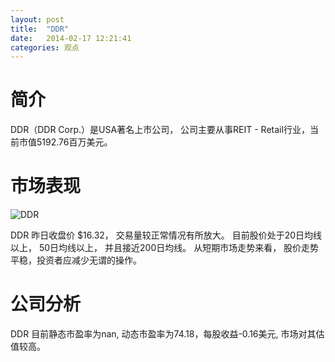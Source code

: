 ```yaml
---
layout: post
title:  "DDR"
date:   2014-02-17 12:21:41
categories: 观点
---
```


# 简介
DDR（DDR Corp.）是USA著名上市公司，
公司主要从事REIT - Retail行业，当前市值5192.76百万美元。

# 市场表现

![DDR](http://finviz.com/chart.ashx?t=DDR&ty=c&ta=1&p=d&s=l)

DDR 昨日收盘价 $16.32，
交易量较正常情况有所放大。
目前股价处于20日均线以上，
50日均线以上，
并且接近200日均线。
从短期市场走势来看，
股价走势平稳，投资者应减少无谓的操作。

# 公司分析
DDR 目前静态市盈率为nan, 动态市盈率为74.18，每股收益-0.16美元,
市场对其估值较高。
